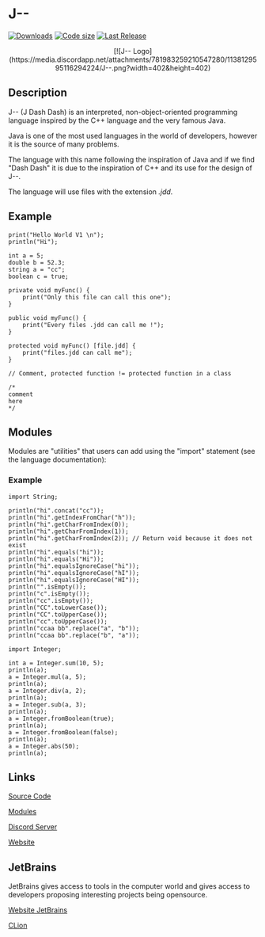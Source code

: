 # J--

[![Downloads](https://img.shields.io/github/downloads/JDashDash/J--/total?style=for-the-badge)](https://github.com/JDashDash/J--)
[![Code size](https://img.shields.io/github/languages/code-size/JDashDash/J--?style=for-the-badge)](https://github.com/JDashDash/J--)
[![Last Release](https://img.shields.io/github/release/JDashDash/J--?style=for-the-badge)](https://github.com/JDashDash/J--)
<div style="text-align:center">
  [![J-- Logo](https://media.discordapp.net/attachments/781983259210547280/1138129595116294224/J--.png?width=402&height=402)
</div>


## Description

J-- (J Dash Dash) is an interpreted, non-object-oriented programming language inspired by the C++ language and the very famous Java.

Java is one of the most used languages in the world of developers, however it is the source of many problems.

The language with this name following the inspiration of Java and if we find "Dash Dash" it is due to the inspiration of C++ and its use for the design of J--.

The language will use files with the extension *.jdd*.

## Example
```
print("Hello World V1 \n");
println("Hi");

int a = 5;
double b = 52.3;
string a = "cc";
boolean c = true;

private void myFunc() {
    print("Only this file can call this one");
}

public void myFunc() {
    print("Every files .jdd can call me !");
}

protected void myFunc() [file.jdd] {
    print("files.jdd can call me");
}

// Comment, protected function != protected function in a class

/*
comment
here
*/
```

## Modules

Modules are "utilities" that users can add using the "import" statement (see the language documentation):

### Example

```
import String;

println("hi".concat("cc"));
println("hi".getIndexFromChar("h"));
println("hi".getCharFromIndex(0));
println("hi".getCharFromIndex(1));
println("hi".getCharFromIndex(2)); // Return void because it does not exist
println("hi".equals("hi"));
println("hi".equals("Hi"));
println("hi".equalsIgnoreCase("hi"));
println("hi".equalsIgnoreCase("hI"));
println("hi".equalsIgnoreCase("HI"));
println("".isEmpty());
println("c".isEmpty());
println("cc".isEmpty());
println("CC".toLowerCase());
println("CC".toUpperCase());
println("cc".toUpperCase());
println("ccaa bb".replace("a", "b"));
println("ccaa bb".replace("b", "a"));
```

```
import Integer;

int a = Integer.sum(10, 5);
println(a);
a = Integer.mul(a, 5);
println(a);
a = Integer.div(a, 2);
println(a);
a = Integer.sub(a, 3);
println(a);
a = Integer.fromBoolean(true);
println(a);
a = Integer.fromBoolean(false);
println(a);
a = Integer.abs(50);
println(a);
```

## Links

[Source Code](https://github.com/JDashDash/J--)

[Modules](https://github.com/JDashDash/Modules)

[Discord Server](https://discord.gg/PsC9gjm65U)

[Website]()

## JetBrains

JetBrains gives access to tools in the computer world and gives access to developers proposing interesting projects being opensource.

[Website JetBrains](https://www.jetbrains.com/)

[CLion](https://www.jetbrains.com/clion/)
